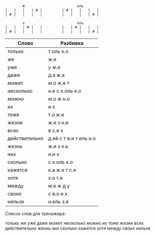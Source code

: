 ```
        ж                        ель
|   |   |   | # |         | # |   |   |   |
| # |   |   |   |         |   |   |   | # |

        х                        оль
|   |   | # |   |         |   | # |   |   |
| # |   |   |   |         |   |   |   | # |

```

| Слово | Разбивка |
| --- | --- |
| только | т.оль к.о | 
| же | ж.е | 
| уже | у ж.е | 
| даже | д.а ж.е | 
| может | м.о ж.е т | 
| несколько | н.е с к.оль к.о | 
| можно | м.о ж н.о | 
| их | и х | 
| тоже | т.о ж.е | 
| жизни | ж.и з н.и | 
| всех | в с.е х | 
| действительно | д.ей с т в.и т.ель н.о | 
| жизнь | ж.и з н.ь | 
| них | н.и х | 
| сколько | с к.оль к.о | 
| кажется | к.а ж.е т с.я | 
| хотя | х.о т.я | 
| между | м.е ж д.у | 
| своих | с в.о и х | 
| нельзя | н.ель з.я | 

Список слов для тренажера:

только же уже даже может несколько можно их тоже жизни всех действительно жизнь них сколько кажется хотя между своих нельзя
